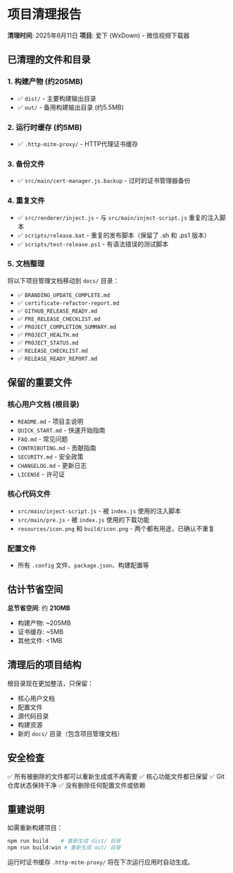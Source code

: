 # 项目清理报告

**清理时间**: 2025年6月11日
**项目**: 爱下 (WxDown) - 微信视频下载器

## 已清理的文件和目录

### 1. 构建产物 (约205MB)
- ✅ `dist/` - 主要构建输出目录
- ✅ `out/` - 备用构建输出目录 (约5.5MB)

### 2. 运行时缓存 (约5MB)
- ✅ `.http-mitm-proxy/` - HTTP代理证书缓存

### 3. 备份文件
- ✅ `src/main/cert-manager.js.backup` - 过时的证书管理器备份

### 4. 重复文件
- ✅ `src/renderer/inject.js` - 与 `src/main/inject-script.js` 重复的注入脚本
- ✅ `scripts/release.bat` - 重复的发布脚本（保留了 .sh 和 .ps1 版本）
- ✅ `scripts/test-release.ps1` - 有语法错误的测试脚本

### 5. 文档整理
将以下项目管理文档移动到 `docs/` 目录：
- ✅ `BRANDING_UPDATE_COMPLETE.md`
- ✅ `certificate-refactor-report.md`
- ✅ `GITHUB_RELEASE_READY.md`
- ✅ `PRE_RELEASE_CHECKLIST.md`
- ✅ `PROJECT_COMPLETION_SUMMARY.md`
- ✅ `PROJECT_HEALTH.md`
- ✅ `PROJECT_STATUS.md`
- ✅ `RELEASE_CHECKLIST.md`
- ✅ `RELEASE_READY_REPORT.md`

## 保留的重要文件

### 核心用户文档 (根目录)
- `README.md` - 项目主说明
- `QUICK_START.md` - 快速开始指南
- `FAQ.md` - 常见问题
- `CONTRIBUTING.md` - 贡献指南
- `SECURITY.md` - 安全政策
- `CHANGELOG.md` - 更新日志
- `LICENSE` - 许可证

### 核心代码文件
- `src/main/inject-script.js` - 被 `index.js` 使用的注入脚本
- `src/main/pre.js` - 被 `index.js` 使用的下载功能
- `resources/icon.png` 和 `build/icon.png` - 两个都有用途，已确认不重复

### 配置文件
- 所有 `.config` 文件、`package.json`、构建配置等

## 估计节省空间

**总节省空间**: 约 **210MB**
- 构建产物: ~205MB
- 证书缓存: ~5MB
- 其他文件: <1MB

## 清理后的项目结构

根目录现在更加整洁，只保留：
- 核心用户文档
- 配置文件
- 源代码目录
- 构建资源
- 新的 `docs/` 目录（包含项目管理文档）

## 安全检查

✅ 所有被删除的文件都可以重新生成或不再需要
✅ 核心功能文件都已保留
✅ Git仓库状态保持干净
✅ 没有删除任何配置文件或依赖

## 重建说明

如需重新构建项目：
```bash
npm run build    # 重新生成 dist/ 目录
npm run build:win # 重新生成 out/ 目录
```

运行时证书缓存 `.http-mitm-proxy/` 将在下次运行应用时自动生成。
